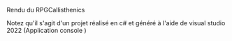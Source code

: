  Rendu du RPGCallisthenics
 
 Notez qu'il s'agit d'un projet réalisé en c# et généré à l'aide de visual studio 2022 (Application console ) 
 
 
